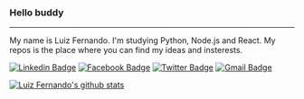 ### Hello buddy
---
My name is Luiz Fernando. I'm studying Python, Node.js and React. My repos is the place where you can find my ideas and insterests.

[![Linkedin Badge](https://img.shields.io/badge/-@ssluizf-3f51b5?style=flat-square&labelColor=3f51b5&logo=linkedin&logoColor=white&link=https://www.linkedin.com/in/ssluizf/)](https://www.linkedin.com/in/ssluizf/)
[![Facebook Badge](https://img.shields.io/badge/-@ssluizf-3f51b5?style=flat-square&labelColor=3f51b5&logo=facebook&logoColor=white&link=https://www.facebook.com/ssluizf)](https://www.facebook.com/ssluizf)
[![Twitter Badge](https://img.shields.io/badge/-@ssluizf-3f51b5?style=flat-square&labelColor=3f51b5&logo=twitter&logoColor=white&link=https://twitter.com/ssluizf)](https://twitter.com/ssluizf)
[![Gmail Badge](https://img.shields.io/badge/-@ssl_log-3f51b5?style=flat-square&labelColor=3f51b5&logo=gmail&logoColor=white&link=mailto:ssl_log@outlook.com)](mailto:ssl_log@outlook.com)
<!--
**ssluizf/ssluizf** is a ✨ _special_ ✨ repository because its `README.md` (this file) appears on your GitHub profile.

Here are some ideas to get you started:

- 🔭 I’m currently working on ...
- 🌱 I’m currently learning ...
- 👯 I’m looking to collaborate on ...
- 🤔 I’m looking for help with ...
- 💬 Ask me about ...
- 📫 How to reach me: ...
- 😄 Pronouns: ...
- ⚡ Fun fact: ...
-->

[![Luiz Fernando's github stats](https://github-readme-stats.vercel.app/api?username=ssluizf)](https://github.com/ssluizf)
